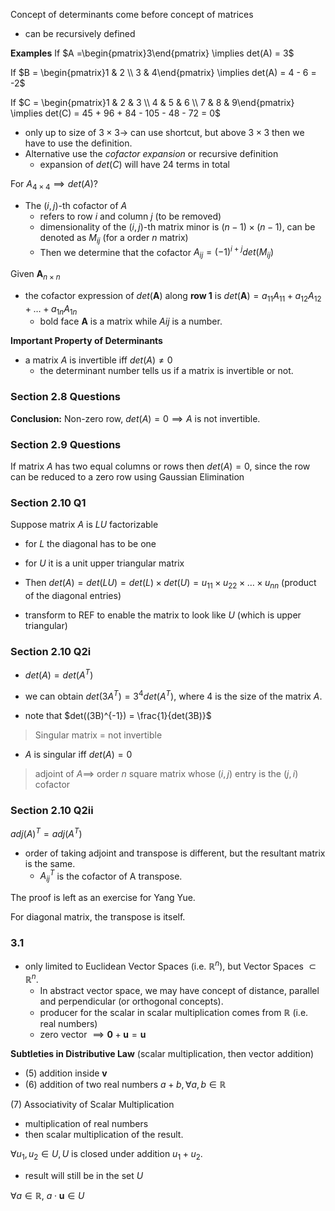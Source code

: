 Concept of determinants come before concept of matrices
- can be recursively defined

**Examples**
If $A =\begin{pmatrix}3\end{pmatrix} \implies det(A) = 3$

If $B = \begin{pmatrix}1 & 2 \\ 3 & 4\end{pmatrix} \implies det(A) = 4 - 6 = -2$

If $C = \begin{pmatrix}1 & 2 & 3 \\ 4 & 5 & 6 \\ 7 & 8 & 9\end{pmatrix} \implies det(C) = 45 + 96 + 84 - 105 - 48 - 72 = 0$

- only up to size of $3 \times 3 \to$ can use shortcut, but above $3 \times 3$ then we have to use the definition.
- Alternative use the *cofactor expansion* or recursive definition
	- expansion of $det(C)$ will have $24$ terms in total

For $A_{4 \times 4} \implies det(A)?$
- The $(i,j)$-th cofactor of $A$
	- refers to row $i$ and column $j$ (to be removed)
	- dimensionality of the $(i,j)$-th matrix minor is $(n-1) \times (n-1)$, can be denoted as $M_{ij}$ (for a order $n$ matrix)
	- Then we determine that the cofactor $A_{ij} = (-1)^{i + j} det(M_{ij})$

Given $\textbf{A}_{n \times n}$
- the cofactor expression of $det(\textbf{A})$ along **row 1** is $det(\textbf{A}) = a_{11}A_{11} + a_{12}A_{12} + \ldots + a_{1n}A_{1n}$
	- bold face $\textbf{A}$ is a matrix while $A{ij}$ is a number.

**Important Property of Determinants**
- a matrix $A$ is invertible iff $det(A) \neq 0$
	- the determinant number tells us if a matrix is invertible or not.

### Section 2.8 Questions
**Conclusion:** Non-zero row, $det(A) = 0 \implies A$ is not invertible.

### Section 2.9 Questions
If matrix $A$ has two equal columns or rows then $det(A) = 0$, since the row can be reduced to a zero row using Gaussian Elimination

### Section 2.10 Q1
Suppose matrix $A$ is $LU$ factorizable
- for $L$ the diagonal has to be one
- for $U$ it is a unit upper triangular matrix
- Then $det(A) = det(LU) = det(L) \times det(U) = u_{11} \times u_{22} \times \ldots \times u_{nn}$ (product of the diagonal entries)

- transform to REF to enable the matrix to look like $U$ (which is upper triangular)

### Section 2.10 Q2i
- $det(A) = det(A^T)$
- we can obtain $det(3A^T) = 3^4det(A^T)$, where $4$ is the size of the matrix $A$.

- note that $det((3B)^{-1}) = \frac{1}{det(3B)}$

> Singular matrix $=$ not invertible
- $A$ is singular iff $det(A) = 0$

> adjoint of $A \implies$ order $n$ square matrix whose $(i, j)$ entry is the $(j, i)$ cofactor

### Section 2.10 Q2ii
$adj(A)^T = adj(A^T)$
- order of taking adjoint and transpose is different, but the resultant matrix is the same.
	- $A_{ij}^T$ is the cofactor of A transpose.

The proof is left as an exercise for Yang Yue.

For diagonal matrix, the transpose is itself.

### 3.1
- only limited to Euclidean Vector Spaces (i.e. $\mathbb{R}^n$), but Vector Spaces $\subset \mathbb{R}^n$.
	- In abstract vector space, we may have concept of distance, parallel and perpendicular (or orthogonal concepts).
	- producer for the scalar in scalar multiplication comes from $\mathbb{R}$ (i.e. real numbers)
	- zero vector $\implies \textbf{0} + \textbf{u} = \textbf{u}$

**Subtleties in Distributive Law** (scalar multiplication, then vector addition)
- (5) addition inside $\textbf{v}$
- (6) addition of two real numbers $a + b, \forall a, b \in \mathbb{R}$

(7) Associativity of Scalar Multiplication
- multiplication of real numbers
- then scalar multiplication of the result.

$\forall u_1, u_2 \in U, U$ is closed under addition $u_1 + u_2$.
- result will still be in the set $U$

$\forall a \in \mathbb{R}, \:a \cdot \textbf{u} \in U$